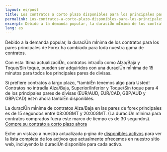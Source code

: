 ```yaml
---
layout: es/post
title: Los contratos a corto plazo disponibles para los principales pares de Forex
permalink: Los-contratos-a-corto-plazo-disponibles-para-los-principales-pares-de-Forex
excerpt: Debido a la demanda popular, la duraciÛn mÌnima de los contratos para los pares principales de Forex ha cambiado para toda nuestra gama de contratos.
lang: es
---
```


Debido a la demanda popular, la duraciÛn mÌnima de los contratos para los pares principales de Forex ha cambiado para toda nuestra gama de contratos.

Con esta ˙ltima actualizaciÛn, contratos intradÌa como Alza/Baja y Toque/Sin toque, pueden ser adquiridos con una duraciÛn mÌnima de 15 minutos para todos los principales pares de divisas.

Si prefiere contratos a largo plazo, °tambiÈn tenemos algo para Usted! Contratos no intradÌa Alza/Baja, Superior/Inferior y Toque/Sin toque para 4 de los principales pares de divisas (EUR/AUD, EUR/CAD, GBP/AUD y GBP/CAD) est·n ahora tambiÈn disponibles.

La duraciÛn mÌnima de contratos Alza/Baja en las pares de forex principales es de 15 segundos entre 08:00GMT y 20:00GMT. (La duraciÛn mÌnima para contratos comprados fuera este marco de tiempo es de 30 segundos).  [Compre su contrato a corto plazo ahora](https://www.binary.com/c/trade.cgi?market=forex&time=15s&form_name=risefall&expiry_type=duration&amount_type=payout&H=S0P&currency=USD&underlying_symbol=frxEURJPY&amount=100&date_start=now&type=FLASHU&l=ES&utm_medium=social&utm_source=blog&utm_content=whatsnew)

Eche un vistazo a nuestra actualizada p·gina de [disponibles activos](https://www.binary.com/c/asset_index.cgi?l=ES&utm_medium=social&utm_source=blog&utm_content=whatsnew) para ver la lista completa de los activos que actualmente ofrecemos en nuestro sitio web, incluyendo la duraciÛn disponible para cada activo.
